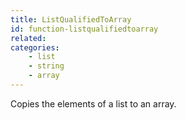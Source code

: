 ```yaml
---
title: ListQualifiedToArray
id: function-listqualifiedtoarray
related:
categories:
    - list
    - string
    - array
---
```


Copies the elements of a list to an array.